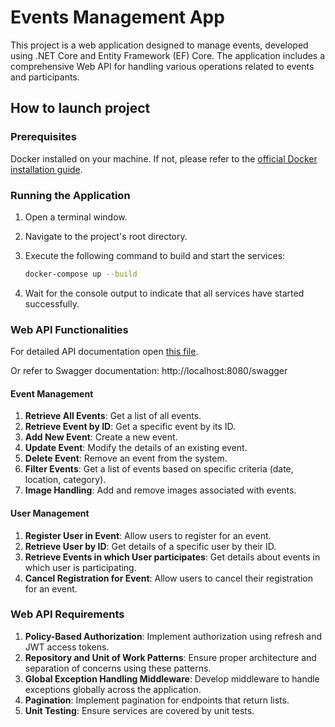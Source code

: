 # Events Management App
This project is a web application designed to manage events, developed using .NET Core and Entity Framework (EF) Core. The application includes a comprehensive Web API for handling various operations related to events and participants.

## How to launch project
### Prerequisites
Docker installed on your machine. If not, please refer to the [official Docker installation guide](https://docs.docker.com/get-docker/).

### Running the Application

1. Open a terminal window.
2. Navigate to the project's root directory.
3. Execute the following command to build and start the services:
   
    ```sh
    docker-compose up --build
    ```

5. Wait for the console output to indicate that all services have started successfully.


### Web API Functionalities

For detailed API documentation open [this file](https://github.com/Krist1e/events-management-app/blob/master/EventsManagementApp.postman_collection.json).

Or refer to Swagger documentation: http://localhost:8080/swagger

#### Event Management

1. **Retrieve All Events**: Get a list of all events.
2. **Retrieve Event by ID**: Get a specific event by its ID.
3. **Add New Event**: Create a new event.
4. **Update Event**: Modify the details of an existing event.
5. **Delete Event**: Remove an event from the system.
6. **Filter Events**: Get a list of events based on specific criteria (date, location, category).
7. **Image Handling**: Add and remove images associated with events.

#### User Management

1. **Register User in Event**: Allow users to register for an event.
2. **Retrieve User by ID**: Get details of a specific user by their ID.
3. **Retrieve Events in which User participates**: Get details about events in which user is participating.
4. **Cancel Registration for Event**: Allow users to cancel their registration for an event.

### Web API Requirements

1. **Policy-Based Authorization**: Implement authorization using refresh and JWT access tokens.
2. **Repository and Unit of Work Patterns**: Ensure proper architecture and separation of concerns using these patterns.
3. **Global Exception Handling Middleware**: Develop middleware to handle exceptions globally across the application.
4. **Pagination**: Implement pagination for endpoints that return lists.
5. **Unit Testing**: Ensure services are covered by unit tests.
